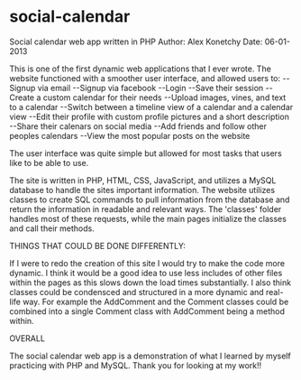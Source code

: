 # social-calendar
Social calendar web app written in PHP
Author: Alex Konetchy
Date: 06-01-2013

This is one of the first dynamic web applications that I ever wrote. The website functioned with a smoother user interface, and allowed users to:
    --Signup via email
    --Signup via facebook
    --Login
    --Save their session
    --Create a custom calendar for their needs
    --Upload images, vines, and text to a calendar
    --Switch between a timeline view of a calendar and a calendar view
    --Edit their profile with custom profile pictures and a short description
    --Share their calenars on social media
    --Add friends and follow other peoples calendars
    --View the most popular posts on the website
    
The user interface was quite simple but allowed for most tasks that users like to be able to use.

The site is written in PHP, HTML, CSS, JavaScript, and utilizes a MySQL database to handle the sites important information. The website utilizes classes to create SQL commands to pull information from the database and return the information in readable and relevant ways. The 'classes' folder handles most of these requests, while the main pages initialize the classes and call their methods.

THINGS THAT COULD BE DONE DIFFERENTLY:

If I were to redo the creation of this site I would try to make the code more dynamic. I think it would be a good idea to use less includes of other files within the pages as this slows down the load times substantially. I also think classes could be condensced and structured in a more dynamic and real-life way. For example the AddComment and the Comment classes could be combined into a single Comment class with AddComment being a method within.

OVERALL

The social calendar web app is a demonstration of what I learned by myself practicing with PHP and MySQL. Thank you for looking at my work!!
